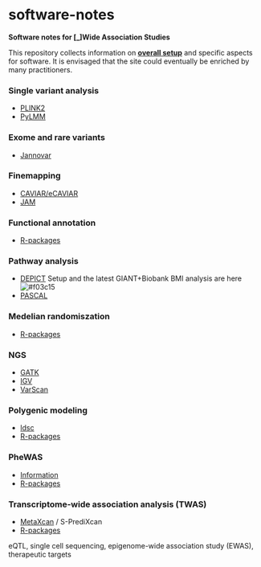 # software-notes

**Software notes for [_]Wide Association Studies**

This repository collects information on **[overall setup](overall)** and specific aspects for software. It is envisaged that the site could eventually be enriched by many practitioners.

### Single variant analysis

* [PLINK2](PLINK2)
* [PyLMM](PyLMM)

### Exome and rare variants

* [Jannovar](jannovar)

### Finemapping

* [CAVIAR/eCAVIAR](caviar)
* [JAM](JAM)

### Functional annotation

* [R-packages](R-packages)

### Pathway analysis

* [DEPICT](DEPICT) Setup and the latest GIANT+Biobank BMI analysis are here ![#f03c15](https://placehold.it/15/f03c15/000000?text=+) 
* [PASCAL](PASCAL)

### Medelian randomiszation

* [R-packages](R-packages)

### NGS

* [GATK](GATK)
* [IGV](IGV)
* [VarScan](VarScan)

### Polygenic modeling

* [ldsc](ldsc)
* [R-packages](R-packages)

### PheWAS

* [Information](PheWAS)
* [R-packages](R-packages)

### Transcriptome-wide association analysis (TWAS)

* [MetaXcan](MetaXcan) / S-PrediXcan
* [R-packages](R-packages)

eQTL, single cell sequencing, epigenome-wide association study (EWAS), therapeutic targets
